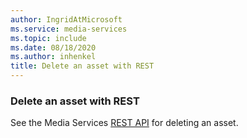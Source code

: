 ```yaml
---
author: IngridAtMicrosoft
ms.service: media-services
ms.topic: include
ms.date: 08/18/2020
ms.author: inhenkel
title: Delete an asset with REST
---
```


### Delete an asset with REST

See the Media Services [REST API](/rest/api/media/assets/delete) for deleting an asset.
